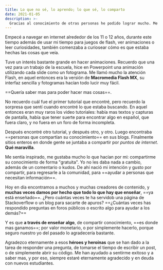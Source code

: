 ```yaml
---
title: Lo que no sé, lo aprendo; lo que sé, lo comparto
date: 2021-01-05
description: >-
  Gracias al conocimiento de otras personas he podido lograr mucho. Me gusta poder devolver ese favor.
---
```


Empecé a navegar en internet alrededor de los 11 o 12 años, durante este tiempo además de usar mi tiempo para juegos de flash, ver animaciones o leer curiosidades, también comenzaba a curiosear cómo es que estaba hechas las cosas que veía.

Tuve un interés bastante grande en hacer animaciones. Recuerdo que una vez para un trabajo de la escuela, hice en Powerpoint una animación utilizando cada slide como un fotograma. Me llamó mucho la atención Flash, en aquel entonces era la versión de **Macromedia Flash MX**, su interfaz sencilla y fotogramas hacían todo lucir muy fácil.

==Quería saber mas para poder hacer mas cosas==.

No recuerdo cuál fue el primer tutorial que encontré, pero recuerdo la sorpresa que sentí cuando encontré lo que estaba buscando. En aquel entonces eran muy raros los video tutoriales: había mas textos y capturas de pantalla, había que tener suerte para encontrar algo en español, que fuera claro, y no fuera en un foro de forma incompleta.

Después encontré otro tutorial, y después otro, y otro. Luego encontraba ==personas que compartían su conocimiento== en sus blogs. Finalmente sitios enteros en donde gente se juntaba a compartir por _puntos de internet_. **Qué maravilla**.

Me sentía inspirado, me gustaba mucho lo que hacían por mi: compartirme su conocimiento de forma "gratuita". Yo no les daba nada a cambio, además de un comentario o kudos. De ahí nació mi intención y gusto por compartir, para regresarle a la comunidad, para ==ayudar a personas que necesitan información==.

Hoy en día encontramos a muchos y muchas creadores de contenido, y **muchas veces damos por hecho que todo lo que hay que enseñar**, ==ya está enseñado==. ¿Pero cuántas veces te ha servidob una página de Stackoverflow o un blog para sacarte de apuros? ==¿Cuántas veces has respondido preguntas en foros públicos o escrito algo para ayudar a los demás?==

Y es que **a través de enseñar algo**, de compartir conocimiento, ==es donde mas ganamos==; por valor monetario, o por simplemente hacerlo, porque seguro nuestro yo del pasado lo agradecería bastante.

Agradezco eternamente a esos **héroes y heroínas** que se han dado a la tarea de responder una pregunta, de tomarse el tiempo de escribir un post, o de simplemente abrir su código. Me han ayudado a sentirme exitoso y a saber mas, y por eso, siempre estaré eternamente agradecido y en deuda con nuevos estudiantes.

